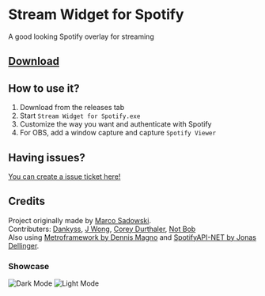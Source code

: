# Stream Widget for Spotify
A good looking Spotify overlay for streaming

## [Download](https://github.com/MarcoPNS/Spotify-Stream-Widget/releases)

## How to use it?
1. Download from the releases tab<br/>
2. Start `Stream Widget for Spotify.exe`<br/>
3. Customize the way you want and authenticate with Spotify<br/>
4. For OBS, add a window capture and capture `Spotify Viewer`<br/>

## Having issues?
[You can create a issue ticket here!](https://github.com/MarcoPNS/Spotify-Stream-Widget/issues)

## Credits
Project originally made by [Marco Sadowski](https://twitter.com/MarcoSadowski).<br/>
Contributers:
[Dankyss](https://github.com/Dankyss), 
[J Wong](https://github.com/wong-justin), 
[Corey Durthaler](https://github.com/cdurth), 
[Not Bob](https://github.com/notdabob)<br/>
Also using [Metroframework by Dennis Magno](https://github.com/dennismagno/metroframework-modern-ui) and [SpotifyAPI-NET by Jonas Dellinger](https://github.com/JohnnyCrazy/SpotifyAPI-NET).<br/>

### Showcase
<img src="https://raw.githubusercontent.com/MarcoPNS/Spotify-Stream-Widget/main/img/screen2.png" alt="Dark Mode"/>
<img src="https://raw.githubusercontent.com/MarcoPNS/Spotify-Stream-Widget/main/img/screen1.png" alt="Light Mode"/>
